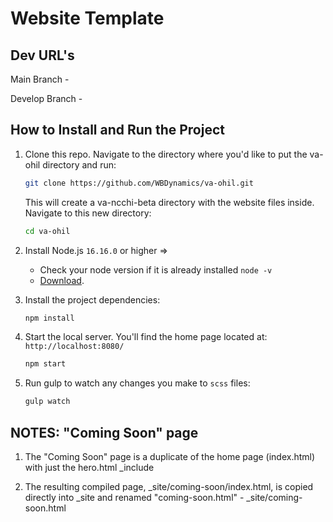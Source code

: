# Website Template


## Dev URL's
Main Branch - 

Develop Branch - 

## How to Install and Run the Project
1. Clone this repo. Navigate to the directory where you'd like to put the va-ohil directory and run:
    ```bash
    git clone https://github.com/WBDynamics/va-ohil.git
    ```
    
    This will create a va-ncchi-beta directory with the website files inside. Navigate to this new directory:
    ```bash
    cd va-ohil
    ```

1. Install Node.js `16.16.0` or higher =>
    * Check your node version if it is already installed `node -v`
    * [Download](https://nodejs.org/en/).    

1. Install the project dependencies:
    ```bash
    npm install
    ```
    
1. Start the local server. You'll find the home page located at: `http://localhost:8080/`
    ```bash
    npm start
    ```

1. Run gulp to watch any changes you make to `scss` files:
    ```bash
    gulp watch

## NOTES: "Coming Soon" page
1. The "Coming Soon" page is a duplicate of the home page (index.html) with just the hero.html _include

1. The resulting compiled page, _site/coming-soon/index.html, is copied directly into _site and renamed "coming-soon.html" - _site/coming-soon.html